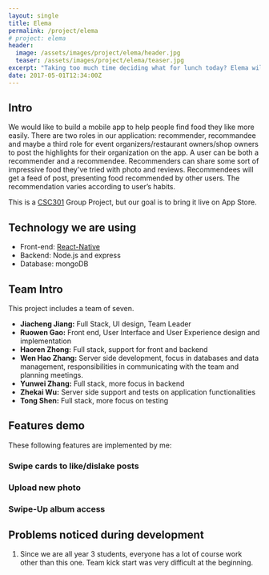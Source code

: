```yaml
---
layout: single
title: Elema
permalink: /project/elema
# project: elema
header:
  image: /assets/images/project/elema/header.jpg
  teaser: /assets/images/project/elema/teaser.jpg
excerpt: "Taking too much time deciding what for lunch today? Elema will help you out."
date: 2017-05-01T12:34:00Z
---
```


## Intro
We would like to build a mobile app to help people find food they like more easily. There are two roles in our application: recommender, recommandee and maybe a third role for event organizers/restaurant owners/shop owners to post the highlights for their organization on the app. A user can be both a recommender and a recommendee. Recommenders can share some sort of impressive food they've tried with photo and reviews. Recommendees will get a feed of post, presenting food recommended by other users. The recommendation varies according to user’s habits.

This is a [CSC301](https://csc301-winter-2017.github.io) Group Project, but our goal is to bring it live on App Store.

## Technology we are using
- Front-end:  [React-Native](https://facebook.github.io/react-native/)
- Backend:  Node.js and express
- Database:  mongoDB

## Team Intro
This project includes a team of seven.

- __Jiacheng Jiang:__ Full Stack, UI design, Team Leader
- __Ruowen Gao:__ Front end, User Interface and User Experience design and implementation
- __Haoren Zhong:__ Full stack, support for front and backend
- __Wen Hao Zhang:__ Server side development, focus in databases and data management, responsibilities in communicating with the team and planning meetings.
- __Yunwei Zhang:__ Full stack, more focus in backend
- __Zhekai Wu:__ Server side support and tests on application functionalities
- __Tong Shen:__ Full stack, more focus on testing

## Features demo

These following features are implemented by me:

### Swipe cards to like/dislake posts

### Upload new photo

### Swipe-Up album access


## Problems noticed during development
1. Since we are all year 3 students, everyone has a lot of course work other than this one. Team kick start was very difficult at the beginning.
